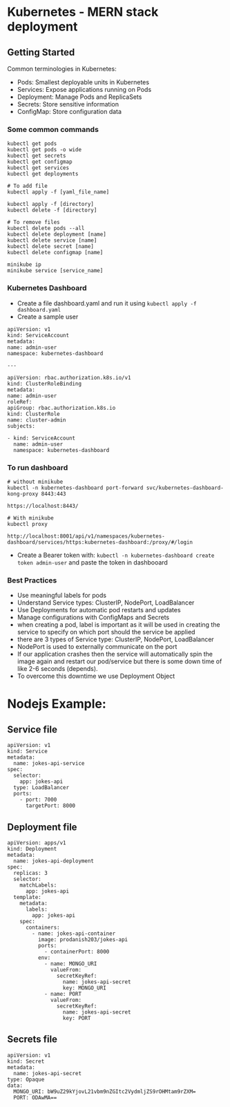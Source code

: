 # Kubernetes - MERN stack deployment

## Getting Started
Common terminologies in Kubernetes:
- Pods: Smallest deployable units in Kubernetes
- Services: Expose applications running on Pods
- Deployment: Manage Pods and ReplicaSets
- Secrets: Store sensitive information
- ConfigMap: Store configuration data

### Some common commands
```
kubectl get pods
kubectl get pods -o wide
kubectl get secrets
kubectl get configmap
kubectl get services
kubectl get deployments

# To add file
kubectl apply -f [yaml_file_name]

kubectl apply -f [directory]
kubectl delete -f [directory]

# To remove files
kubectl delete pods --all
kubectl delete deployment [name]
kubectl delete service [name] 
kubectl delete secret [name]
kubectl delete configmap [name]

minikube ip
minikube service [service_name]
```


### Kubernetes Dashboard
- Create a file dashboard.yaml and run it using `kubectl apply -f dashboard.yaml`
- Create a sample user
```
apiVersion: v1
kind: ServiceAccount
metadata:
name: admin-user
namespace: kubernetes-dashboard

---

apiVersion: rbac.authorization.k8s.io/v1
kind: ClusterRoleBinding
metadata:
name: admin-user
roleRef:
apiGroup: rbac.authorization.k8s.io
kind: ClusterRole
name: cluster-admin
subjects:

- kind: ServiceAccount
  name: admin-user
  namespace: kubernetes-dashboard

```

### To run dashboard
```
# without minikube
kubectl -n kubernetes-dashboard port-forward svc/kubernetes-dashboard-kong-proxy 8443:443

https://localhost:8443/

# With minikube
kubectl proxy

http://localhost:8001/api/v1/namespaces/kubernetes-dashboard/services/https:kubernetes-dashboard:/proxy/#/login
```

- Create a Bearer token with: `kubectl -n kubernetes-dashboard create token admin-user` and paste the token in dashbooard

### Best Practices

- Use meaningful labels for pods
- Understand Service types: ClusterIP, NodePort, LoadBalancer
- Use Deployments for automatic pod restarts and updates
- Manage configurations with ConfigMaps and Secrets
- when creating a pod, label is important as it will be used in creating the service to specify on which port should the service be applied
- there are 3 types of Service type: ClusterIP, NodePort, LoadBalancer
- NodePort is used to externally communicate on the port
- If our application crashes then the service will automatically spin the image again and restart our pod/service but there is some down time of like 2-6 seconds (depends).
- To overcome this downtime we use Deployment Object

# Nodejs Example:
## Service file
```
apiVersion: v1
kind: Service
metadata:
  name: jokes-api-service
spec:
  selector:
    app: jokes-api
  type: LoadBalancer
  ports:
    - port: 7000
      targetPort: 8000
```

## Deployment file
```
apiVersion: apps/v1
kind: Deployment
metadata:
  name: jokes-api-deployment
spec: 
  replicas: 3
  selector:
    matchLabels:
      app: jokes-api
  template:
    metadata:
      labels:
        app: jokes-api
    spec:
      containers:
        - name: jokes-api-container
          image: prodanish203/jokes-api
          ports:
            - containerPort: 8000
          env:
            - name: MONGO_URI
              valueFrom:
                secretKeyRef:
                  name: jokes-api-secret
                  key: MONGO_URI
            - name: PORT
              valueFrom:
                secretKeyRef:
                  name: jokes-api-secret
                  key: PORT
```
## Secrets file
```
apiVersion: v1
kind: Secret
metadata:
  name: jokes-api-secret
type: Opaque
data:
  MONGO_URI: bW9uZ29kYjovL21vbm9nZGItc2VydmljZS9rOHMtam9rZXM=
  PORT: ODAwMA==
```
